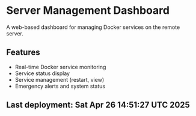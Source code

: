 # Server Management Dashboard

A web-based dashboard for managing Docker services on the remote server.

## Features
- Real-time Docker service monitoring
- Service status display
- Service management (restart, view)
- Emergency alerts and system status

## Last deployment: Sat Apr 26 14:51:27 UTC 2025
